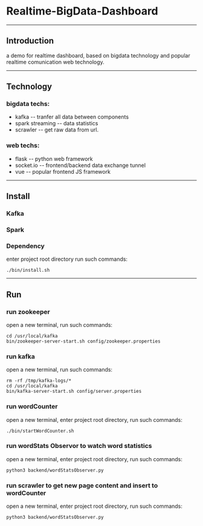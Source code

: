 # Realtime-BigData-Dashboard

---
## Introduction
a demo for realtime dashboard, based on bigdata technology and popular realtime comunication web technology.

---
## Technology
### bigdata techs:
* kafka -- tranfer all data between components
* spark streaming -- data statistics
* scrawler -- get raw data from url.


### web techs:
* flask -- python web framework
* socket.io -- frontend/backend data exchange tunnel
* vue -- popular frontend JS framework

---
## Install
### Kafka
### Spark
### Dependency

enter project root directory
run such commands:

`
./bin/install.sh
`

---
## Run
### run zookeeper
open a new terminal, 
run such commands:

```
cd /usr/local/kafka
bin/zookeeper-server-start.sh config/zookeeper.properties
```

### run kafka
open a new terminal, 
run such commands:

```
rm -rf /tmp/kafka-logs/*
cd /usr/local/kafka
bin/kafka-server-start.sh config/server.properties
```

### run wordCounter
open a new terminal, 
enter project root directory,
run such commands:

```
./bin/startWordCounter.sh
```

### run wordStats Observor to watch word statistics
open a new terminal, 
enter project root directory,
run such commands:

```
python3 backend/wordStatsObserver.py
```

### run scrawler to get new page content and insert to wordCounter
open a new terminal, 
enter project root directory,
run such commands:

```
python3 backend/wordStatsObserver.py
```

